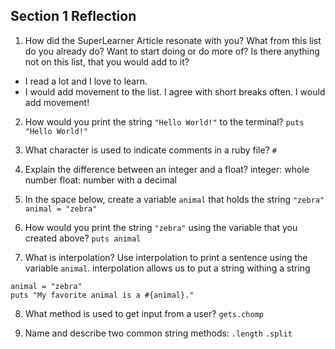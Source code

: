 ## Section 1 Reflection

1. How did the SuperLearner Article resonate with you? What from this list do you already do? Want to start doing or do more of? Is there anything not on this list, that you would add to it?
  * I read a lot and I love to learn.
  * I would add movement to the list.  I agree with short breaks often.  I would add movement!
  
2. How would you print the string `"Hello World!"` to the terminal?
`puts "Hello World!"`

3. What character is used to indicate comments in a ruby file?
`#`

4. Explain the difference between an integer and a float?
integer: whole number       float: number with a decimal

5. In the space below, create a variable `animal` that holds the string `"zebra"`
`animal = "zebra"`

6. How would you print the string `"zebra"` using the variable that you created above?
`puts animal`

7. What is interpolation? Use interpolation to print a sentence using the variable `animal`.
interpolation allows us to put a string withing a string
```
animal = "zebra"
puts "My favorite animal is a #{animal}."
```
8. What method is used to get input from a user?
`gets.chomp`

9. Name and describe two common string methods:
`.length`   `.split`
